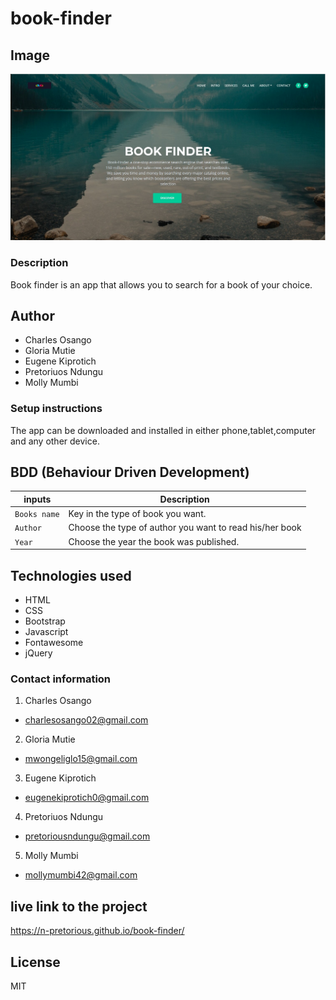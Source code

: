 # book-finder
## Image
 ![Getting Started](images/IMG_20200806_201157_429.JPG)
### Description
Book finder is an app that allows you to search for a book of your choice.
## Author
* Charles Osango
* Gloria Mutie
* Eugene Kiprotich
* Pretoriuos Ndungu
* Molly Mumbi
### Setup instructions
The app can be downloaded and installed in either phone,tablet,computer and any other device.
## BDD (Behaviour Driven Development)
| inputs | Description |
| --- | --- |
| `Books name` | Key in the type of book you want.  |
| `Author` | Choose the type of author you want to read his/her book |
| `Year` | Choose the year the book was published.  |
## Technologies used
* HTML
* CSS
* Bootstrap
* Javascript
* Fontawesome
* jQuery
### Contact information
1. Charles Osango 
* charlesosango02@gmail.com

2. Gloria Mutie
* mwongeliglo15@gmail.com

3. Eugene Kiprotich
* eugenekiprotich0@gmail.com

4. Pretoriuos Ndungu
* pretoriousndungu@gmail.com

5. Molly Mumbi
* mollymumbi42@gmail.com


## live link to the project
 https://n-pretorious.github.io/book-finder/
## License
MIT

